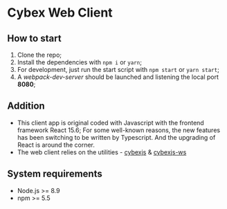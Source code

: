 # Cybex Web Client

## How to start

1. Clone the repo;
2. Install the dependencies with `npm i` or `yarn`;
3. For development, just run the start script with `npm start` or `yarn start`;
4. A *webpack-dev-server* should be launched and listening the local port **8080**;

## Addition
* This client app is original coded with Javascript with the frontend framework React 15.6; For some well-known reasons, the new features has been switching to be written by Typescript. And the upgrading of React is around the corner.
* The web client relies on the utilities - [cybexjs](https://github.com/CybexDex/cybexjs) & [cybexjs-ws](https://github.com/CybexDex/cybexjs-ws)

## System requirements
* Node.js >= 8.9
* npm >= 5.5
